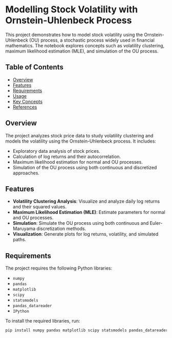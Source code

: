 # Modelling Stock Volatility with Ornstein-Uhlenbeck Process

This project demonstrates how to model stock volatility using the Ornstein-Uhlenbeck (OU) process, a stochastic process widely used in financial mathematics. The notebook explores concepts such as volatility clustering, maximum likelihood estimation (MLE), and simulation of the OU process.

## Table of Contents
- [Overview](#overview)
- [Features](#features)
- [Requirements](#requirements)
- [Usage](#usage)
- [Key Concepts](#key-concepts)
- [References](#references)

## Overview
The project analyzes stock price data to study volatility clustering and models the volatility using the Ornstein-Uhlenbeck process. It includes:
- Exploratory data analysis of stock prices.
- Calculation of log returns and their autocorrelation.
- Maximum likelihood estimation for normal and OU processes.
- Simulation of the OU process using both continuous and discretized approaches.

## Features
- **Volatility Clustering Analysis**: Visualize and analyze daily log returns and their squared values.
- **Maximum Likelihood Estimation (MLE)**: Estimate parameters for normal and OU processes.
- **Simulation**: Simulate the OU process using both continuous and Euler-Maruyama discretization methods.
- **Visualization**: Generate plots for log returns, volatility, and simulated paths.

## Requirements
The project requires the following Python libraries:
- `numpy`
- `pandas`
- `matplotlib`
- `scipy`
- `statsmodels`
- `pandas_datareader`
- `IPython`

To install the required libraries, run:
```bash
pip install numpy pandas matplotlib scipy statsmodels pandas_datareader
